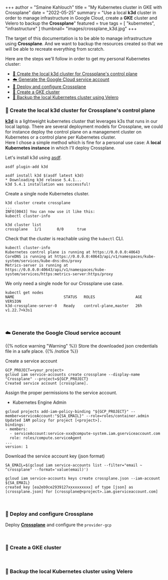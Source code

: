 +++
author = "Smaine Kahlouch"
title = "My Kubernetes cluster in GKE with Crossplane"
date = "2022-05-25"
summary = "Use a local **k3d** cluster in order to manage infrastructure in Google Cloud, create a **GKE** cluster and Velero to backup the **Crossplane**"
featured = true
tags = [
    "kubernetes",
    "infrastructure"
]
thumbnail= "images/crossplane_k3d.jpg"
+++

The target of this documentation is to be able to manage infrastructure using **Crossplane**.
And we want to backup the resources created so that we will be able to recreate everything from scratch.

Here are the steps we'll follow in order to get my personal Kubernetes cluster:

- [:whale: Create the local k3d cluster for Crossplane's control plane](#whale-create-the-local-k3d-cluster-for-crossplanes-control-plane)
- [:cloud: Generate the Google Cloud service account](#cloud-generate-the-google-cloud-service-account)
- [:construction: Deploy and configure Crossplane](#construction-deploy-and-configure-crossplane)
- [:rocket: Create a GKE cluster](#rocket-create-a-gke-cluster)
- [:floppy_disk: Backup the local Kubernetes cluster using Velero](#floppy_disk-backup-the-local-kubernetes-cluster-using-velero)

### :whale: Create the local k3d cluster for Crossplane's control plane

[**k3d**](https://k3d.io) is a lightweight kubernetes cluster that leverages k3s that runs in our local laptop.
There are several deployment models for Crossplane, we could for instance deploy the control plane on a management cluster on Kubernetes or a control plane per Kubernetes cluster.<br>
Here I chose a simple method which is fine for a personal use case: A **local Kubernetes instance** in which I'll deploy Crossplane.

Let's install k3d using [asdf](asdf.md).

```console
asdf plugin-add k3d

asdf install k3d $(asdf latest k3d)
* Downloading k3d release 5.4.1...
k3d 5.4.1 installation was successful!
```

Create a single node Kubernetes cluster.

```console
k3d cluster create crossplane
...
INFO[0043] You can now use it like this:
kubectl cluster-info

k3d cluster list
crossplane   1/1       0/0      true
```

Check that the cluster is reachable using the `kubectl` CLI.

```console
kubectl cluster-info
Kubernetes control plane is running at https://0.0.0.0:40643
CoreDNS is running at https://0.0.0.0:40643/api/v1/namespaces/kube-system/services/kube-dns:dns/proxy
Metrics-server is running at https://0.0.0.0:40643/api/v1/namespaces/kube-system/services/https:metrics-server:https/proxy
```

We only need a single node for our Crossplane use case.

```console
kubectl get nodes
NAME                      STATUS   ROLES                  AGE   VERSION
k3d-crossplane-server-0   Ready    control-plane,master   26h   v1.22.7+k3s1
```
<br>

### :cloud: Generate the Google Cloud service account

{{% notice warning "Warning" %}}
Store the downloaded json credentials file in a safe place.
{{% /notice %}}

Create a service account
```console
GCP_PROJECT=<your_project>
gcloud iam service-accounts create crossplane --display-name "Crossplane" --project=${GCP_PROJECT}
Created service account [crossplane].
```

Assign the proper permissions to the service account.
* Kubernetes Engine Admin

```console
gcloud projects add-iam-policy-binding "${GCP_PROJECT}" --member=serviceAccount:"${SA_EMAIL}" --role=roles/container.admin
Updated IAM policy for project [<project>].
bindings:
- members:
  - serviceAccount:service-xxx@compute-system.iam.gserviceaccount.com
  role: roles/compute.serviceAgent
...
version: 1

```

Download the service account key (json format)

```console
SA_EMAIL=$(gcloud iam service-accounts list --filter="email ~ ^crossplane" --format='value(email)')

gcloud iam service-accounts keys create crossplane.json --iam-account ${SA_EMAIL}
created key [ea2eb9ce2939127xxxxxxxxxx] of type [json] as [crossplane.json] for [crossplane@<project>.iam.gserviceaccount.com]
```
<br>

### :construction: Deploy and configure Crossplane

Deploy [**Crossplane**](https://crossplane.io/) and configure the `provider-gcp`

<br>

### :rocket: Create a GKE cluster

<br>

### :floppy_disk: Backup the local Kubernetes cluster using Velero